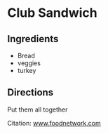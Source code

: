 # Club Sandwich

## Ingredients
- Bread
- veggies
- turkey

## Directions

Put them all together


Citation: www.foodnetwork.com
